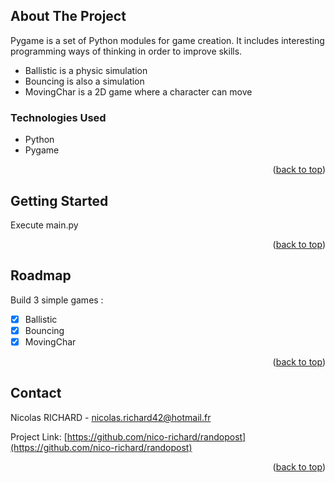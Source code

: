 <a name="readme-top"></a>

## About The Project


Pygame is a set of Python modules for game creation. It includes interesting programming ways of thinking in order to improve skills.

- Ballistic is a physic simulation
- Bouncing is also a simulation
- MovingChar is a 2D game where a character can move 

### Technologies Used

- Python
- Pygame

<p align="right">(<a href="#readme-top">back to top</a>)</p>

## Getting Started


Execute main.py

<p align="right">(<a href="#readme-top">back to top</a>)</p>

## Roadmap


Build 3 simple games :

- [x] Ballistic
- [x] Bouncing
- [x] MovingChar

<p align="right">(<a href="#readme-top">back to top</a>)</p>

## Contact

Nicolas RICHARD - nicolas.richard42@hotmail.fr

Project Link: [https://github.com/nico-richard/randopost](https://github.com/nico-richard/randopost)

<p align="right">(<a href="#readme-top">back to top</a>)</p>